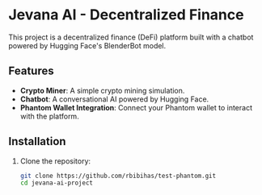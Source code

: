 # Jevana AI - Decentralized Finance

This project is a decentralized finance (DeFi) platform built with a chatbot powered by Hugging Face's BlenderBot model.

## Features
- **Crypto Miner**: A simple crypto mining simulation.
- **Chatbot**: A conversational AI powered by Hugging Face.
- **Phantom Wallet Integration**: Connect your Phantom wallet to interact with the platform.

## Installation
1. Clone the repository:
   ```bash
   git clone https://github.com/rbibihas/test-phantom.git
   cd jevana-ai-project